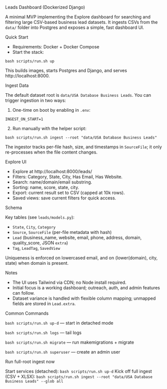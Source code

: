 Leads Dashboard (Dockerized Django)

A minimal MVP implementing the Explore dashboard for searching and filtering large CSV-based business lead datasets. It ingests CSVs from the `data/` folder into Postgres and exposes a simple, fast dashboard UI.

Quick Start

- Requirements: Docker + Docker Compose
- Start the stack:

`bash scripts/run.sh up`

This builds images, starts Postgres and Django, and serves http://localhost:8000.

Ingest Data

The default dataset root is `data/USA Database Business Leads`. You can trigger ingestion in two ways:

1) One-time on boot by enabling in `.env`:

`INGEST_ON_START=1`

2) Run manually with the helper script:

`bash scripts/run.sh ingest --root "data/USA Database Business Leads"`

The ingestor tracks per-file hash, size, and timestamps in `SourceFile`; it only re-processes when the file content changes.

Explore UI

- Explore at http://localhost:8000/leads/
- Filters: Category, State, City, Has Email, Has Website.
- Search: name/domain/email substring.
- Sorting: name, score, state, city.
- Export: current result set to CSV (capped at 10k rows).
- Saved views: save current filters for quick access.

Schema

Key tables (see `leads/models.py`):
- `State`, `City`, `Category`
- `Source`, `SourceFile` (per-file metadata with hash)
- `Lead` (business_name, website, email, phone, address, domain, quality_score, JSON `extra`)
- `Tag`, `LeadTag`, `SavedView`

Uniqueness is enforced on lowercased email, and on (lower(domain), city, state) when domain is present.

Notes

- The UI uses Tailwind via CDN; no Node install required.
- Initial focus is a working dashboard; outreach, auth, and admin features can follow.
- Dataset variance is handled with flexible column mapping; unmapped fields are stored in `Lead.extra`.

Common Commands

`bash scripts/run.sh up-d` — start in detached mode

`bash scripts/run.sh logs` — tail logs

`bash scripts/run.sh migrate` — run makemigrations + migrate

`bash scripts/run.sh superuser` — create an admin user


Run full-root ingest now

Start services (detached): `bash scripts/run.sh up-d`
Kick off full ingest (CSV + XLSX): `bash scripts/run.sh ingest --root "data/USA Database Business Leads" --glob all`
